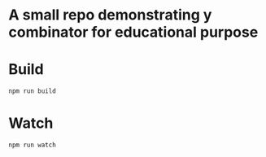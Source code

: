 
# A small repo demonstrating y combinator for educational purpose
# Build
```
npm run build
```

# Watch

```
npm run watch
```

